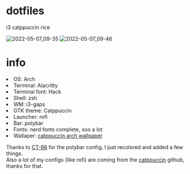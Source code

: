 # dotfiles
i3 catppuccin rice

![2022-05-07_09-35](https://user-images.githubusercontent.com/96261163/167244146-53603f74-c7da-4816-bed1-24b20bfe8af4.png)
![2022-05-07_09-46](https://user-images.githubusercontent.com/96261163/167244537-1d0c2090-8a9b-4526-8f8d-f7e7b57c33b3.png)

# info
  <li>OS: Arch</li>
  <li>Terminal: Alacritty</li>
  <li>Terminal font: Hack</li>
  <li>Shell: zsh</li>
  <li>WM: i3-gaps</li>
  <li>GTK theme: Catppuccin</li>
  <li>Launcher: rofi</li>
  <li>Bar: polybar</li>
  <li>Fonts: nerd fonts complete, soo a lot</li>
  <li>Wallaper: <a href="https://github.com/catppuccin/wallpapers/blob/main/os/arch-black-4k.png">catppuccin arch wallpaper</a>
<br>
<p>Thanks to <a href="https://github.com/CT-66">CT-66</a> for the polybar config, I just recolored and added a few things.<br>
Also a lot of my configs (like rofi) are coming from the <a href="https://github.com/catppuccin/catppuccin">catppuccin</a> github, thanks for that.</p>
